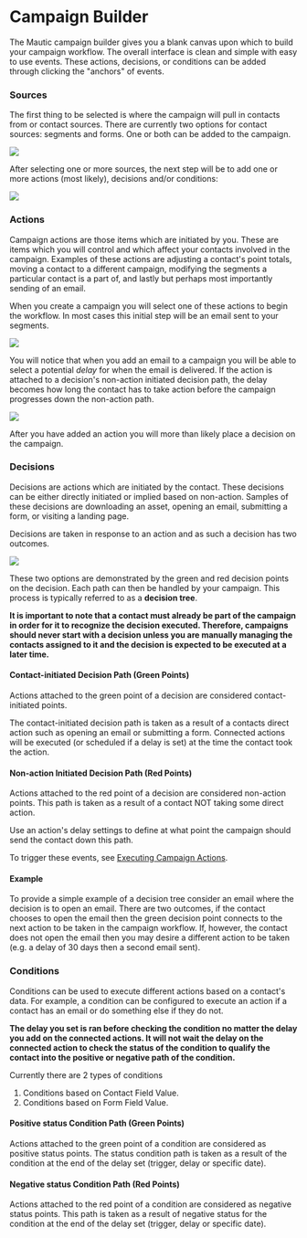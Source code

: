 # Campaign Builder

The Mautic campaign builder gives you a blank canvas upon which to build your campaign workflow. The overall interface is clean and simple with easy to use events. These actions, decisions, or conditions can be added through clicking the "anchors" of events.

### Sources 

The first thing to be selected is where the campaign will pull in contacts from or contact sources. There are currently two options for contact sources: segments and forms. One or both can be added to the campaign.
 
![](../../../../index.phpsources.png)

After selecting one or more sources, the next step will be to add one or more actions (most likely), decisions and/or conditions:

![](../../../../index.phpng)

### Actions

Campaign actions are those items which are initiated by you. These are items which you will control and which affect your contacts involved in the campaign. Examples of these actions are adjusting a contact's point totals, moving a contact to a different campaign, modifying the segments a particular contact is a part of, and lastly but perhaps most importantly sending of an email.

When you create a campaign you will select one of these actions to begin the workflow. In most cases this initial step will be an email sent to your segments.

![](../../../../index.phpil-delay.png)

You will notice that when you add an email to a campaign you will be able to select a potential *delay* for when the email is delivered. If the action is attached to a decision's non-action initiated decision path, the delay becomes how long the contact has to take action before the campaign progresses down the non-action path. 

![](../../../../index.phpil-delay-nonaction.png)

After you have added an action you will more than likely place a decision on the campaign.

### Decisions

Decisions are actions which are initiated by the contact. These decisions can be either directly initiated or implied based on non-action. Samples of these decisions are downloading an asset, opening an email, submitting a form, or visiting a landing page.

Decisions are taken in response to an action and as such a decision has two outcomes.

![](../../../../index.php-anchors.gif)

These two options are demonstrated by the green and red decision points on the decision. Each path can then be handled by your campaign. This process is typically referred to as a **decision tree**.

__It is important to note that a contact must already be part of the campaign in order for it to recognize the decision executed. Therefore, campaigns should never start with a decision unless you are manually managing the contacts assigned to it and the decision is expected to be executed at a later time.__ 

#### Contact-initiated Decision Path (Green Points)

Actions attached to the green point of a decision are considered contact-initiated points.

The contact-initiated decision path is taken as a result of a contacts direct action such as opening an email or submitting a form. Connected actions will be executed (or scheduled if a delay is set) at the time the contact took the action. 

#### Non-action Initiated Decision Path (Red Points)

Actions attached to the red point of a decision are considered non-action points. This path is taken as a result of a contact NOT taking some direct action.

Use an action's delay settings to define at what point the campaign should send the contact down this path.

To trigger these events, see [Executing Campaign Actions](../../../../index.php.org/docs/en/campaigns/manage_campaigns.html#executing-campaign-actions).

#### Example

To provide a simple example of a decision tree consider an email where the decision is to open an email. There are two outcomes, if the contact chooses to open the email then the green decision point connects to the next action to be taken in the campaign workflow. If, however, the contact does not open the email then you may desire a different action to be taken (e.g. a delay of 30 days then a second email sent).


### Conditions

Conditions can be used to execute different actions based on a contact's data.  For example, a condition can be configured to execute an action if a contact has an email or do something else if they do not.

__The delay you set is ran before checking the condition no matter the delay you add on the connected actions. It will not wait the delay on the connected action to check the status of the condition to qualify the contact into the positive or negative path of the condition.__

Currently there are 2 types of conditions
1. Conditions based on Contact Field Value.
2. Conditions based on Form Field Value.

#### Positive status Condition Path (Green Points)

Actions attached to the green point of a condition are considered as positive status points.
The status condition path is taken as a result of the condition at the end of the delay set (trigger, delay or specific date).

#### Negative status Condition Path (Red Points)

Actions attached to the red point of a condition are considered as negative status points. This path is taken as a result of negative status for the condition at the end of the delay set (trigger, delay or specific date).

